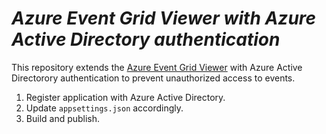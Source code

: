 # *Azure Event Grid Viewer with Azure Active Directory authentication*

This repository extends the [Azure Event Grid Viewer](https://github.com/Azure-Samples/azure-event-grid-viewer) with Azure Active Directorory authentication to prevent unauthorized access to events.

1. Register application with Azure Active Directory.
2. Update `appsettings.json` accordingly.
3. Build and publish.